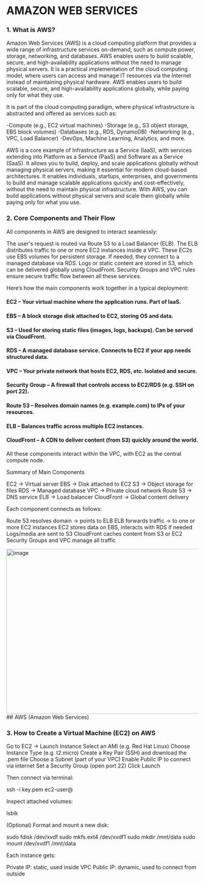 # AMAZON WEB SERVICES

### 1. What is AWS?

Amazon Web Services (AWS) is a cloud computing platform that provides a wide range of infrastructure services on-demand, such as compute power, storage, networking, and databases.
AWS enables users to build scalable, secure, and high-availability applications without the need to manage physical servers.
It is a practical implementation of the cloud computing model, where users can access and manage IT resources via the Internet instead of maintaining physical hardware.
AWS enables users to build scalable, secure, and high-availability applications globally, while paying only for what they use.

It is part of the cloud computing paradigm, where physical infrastructure is abstracted and offered as services such as:

-Compute (e.g., EC2 virtual machines)
-Storage (e.g., S3 object storage, EBS block volumes)
-Databases (e.g., RDS, DynamoDB)
-Networking (e.g., VPC, Load Balancer)
-DevOps, Machine Learning, Analytics, and more.

AWS is a core example of Infrastructure as a Service (IaaS), with services extending into Platform as a Service (PaaS) and Software as a Service (SaaS).
It allows you to build, deploy, and scale applications globally without managing physical servers, making it essential for modern cloud-based architectures.
It enables individuals, startups, enterprises, and governments to build and manage scalable applications quickly and cost-effectively, without the need to maintain physical infrastructure.
With AWS, you can build applications without physical servers and scale them globally while paying only for what you use.

### 2. Core Components and Their Flow

All components in AWS are designed to interact seamlessly:

The user's request is routed via Route 53 to a Load Balancer (ELB).
The ELB distributes traffic to one or more EC2 instances inside a VPC.
These EC2s use EBS volumes for persistent storage.
If needed, they connect to a managed database via RDS.
Logs or static content are stored in S3, which can be delivered globally using CloudFront.
Security Groups and VPC rules ensure secure traffic flow between all these services.

Here’s how the main components work together in a typical deployment:

#### EC2 – Your virtual machine where the application runs. Part of IaaS.
#### EBS – A block storage disk attached to EC2, storing OS and data.
#### S3 – Used for storing static files (images, logs, backups). Can be served via CloudFront.
#### RDS – A managed database service. Connects to EC2 if your app needs structured data.
#### VPC – Your private network that hosts EC2, RDS, etc. Isolated and secure.
#### Security Group – A firewall that controls access to EC2/RDS (e.g. SSH on port 22).
#### Route 53 – Resolves domain names (e.g. example.com) to IPs of your resources.
#### ELB – Balances traffic across multiple EC2 instances.
#### CloudFront – A CDN to deliver content (from S3) quickly around the world.

All these components interact within the VPC, with EC2 as the central compute node.

Summary of Main Components

EC2 → Virtual server
EBS → Disk attached to EC2
S3 → Object storage for files
RDS → Managed database
VPC → Private cloud network
Route 53 → DNS service
ELB → Load balancer
CloudFront → Global content delivery

Each component connects as follows:

Route 53 resolves domain → points to ELB
ELB forwards traffic → to one or more EC2 instances
EC2 stores data on EBS, interacts with RDS if needed
Logs/media are sent to S3
CloudFront caches content from S3 or EC2
Security Groups and VPC manage all traffic

<img width="716" height="431" alt="image" src="https://github.com/user-attachments/assets/1b692068-e36a-4cd9-98a1-f7fbf574a0c3" />## AWS (Amazon Web Services)

### 3. How to Create a Virtual Machine (EC2) on AWS

Go to EC2 → Launch Instance
Select an AMI (e.g. Red Hat Linux)
Choose Instance Type (e.g. t2.micro)
Create a Key Pair (SSH) and download the .pem file
Choose a Subnet (part of your VPC)
Enable Public IP to connect via internet
Set a Security Group (open port 22)
Click Launch

Then connect via terminal:

ssh -i key.pem ec2-user@<Public-IP>

Inspect attached volumes:

lsblk

(Optional) Format and mount a new disk:

sudo fdisk /dev/xvdf
sudo mkfs.ext4 /dev/xvdf1
sudo mkdir /mnt/data
sudo mount /dev/xvdf1 /mnt/data

Each instance gets:

Private IP: static, used inside VPC
Public IP: dynamic, used to connect from outside

